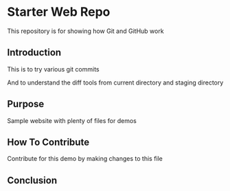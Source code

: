 # Starter Web Repo

This repository is for showing how Git and GitHub work

## Introduction

This is to try various git commits

And to understand the diff tools from current directory and staging directory

## Purpose

Sample website with plenty of files for demos

## How To Contribute 

Contribute for this demo by making changes to this file

## Conclusion
